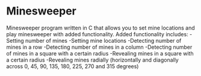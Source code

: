 # Minesweeper
Minesweeper program written in C that allows you to set mine locations and play minesweeper with added functionality.
Added functionality includes:
  -Setting number of mines
  -Setting mine locations
  -Detecting number of mines in a row
  -Detecting number of mines in a column
  -Detecting number of mines in a square with a certain radius
  -Revealing mines in a square with a certain radius
  -Revealing mines radially (horizontally and diagonally across 0, 45, 90, 135, 180, 225, 270 and 315 degrees)
